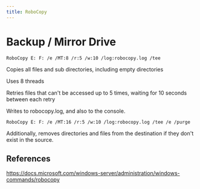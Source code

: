 ```yaml
---
title: RoboCopy
---
```


# Backup / Mirror Drive

```
RoboCopy E: F: /e /MT:8 /r:5 /w:10 /log:robocopy.log /tee
```

Copies all files and sub directories, including empty directories

Uses 8 threads

Retries files that can't be accessed up to 5 times, waiting for 10 seconds between each retry

Writes to robocopy.log, and also to the console.

```
RoboCopy E: F: /e /MT:16 /r:5 /w:10 /log:robocopy.log /tee /e /purge
```

Additionally, removes directories and files from the destination if they don't exist in the source.

## References

https://docs.microsoft.com/windows-server/administration/windows-commands/robocopy
